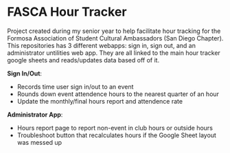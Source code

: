 # FASCA Hour Tracker
Project created during my senior year to help facilitate hour tracking for the Formosa Association of Student Cultural Ambassadors (San Diego Chapter). This repositories has 3 different webapps: sign in, sign out, and an administrator untilities web app. They are all linked to the main hour tracker google sheets and reads/updates data based off of it.

**Sign In/Out**:
- Records time user sign in/out to an event
- Rounds down event attendence hours to the nearest quarter of an hour
- Update the monthly/final hours report and attendence rate

**Administrator App**:
- Hours report page to report non-event in club hours or outside hours
- Troubleshoot button that recalculates hours if the Google Sheet layout was messed up
